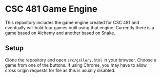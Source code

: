 # CSC 481 Game Engine
This repository includes the game engine created for CSC 481 and eventually will hold four games built using that engine. Currently there is a game based on Alchemy and another based on Snake.

## Setup
Clone the repository and open `src/gallery.html` in your browser. Choose a game from one of the buttons. If using Chrome, you may have to allow cross origin requests for file as this is usually disabled.
